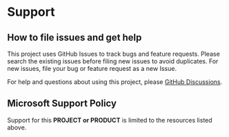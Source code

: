# Support

## How to file issues and get help  

This project uses GitHub Issues to track bugs and feature requests. Please search the existing 
issues before filing new issues to avoid duplicates.  For new issues, file your bug or 
feature request as a new Issue.

For help and questions about using this project, please [GitHub Discussions](https://github.com/microsoft/SdnDiagnostics/discussions).

## Microsoft Support Policy  

Support for this **PROJECT or PRODUCT** is limited to the resources listed above.
